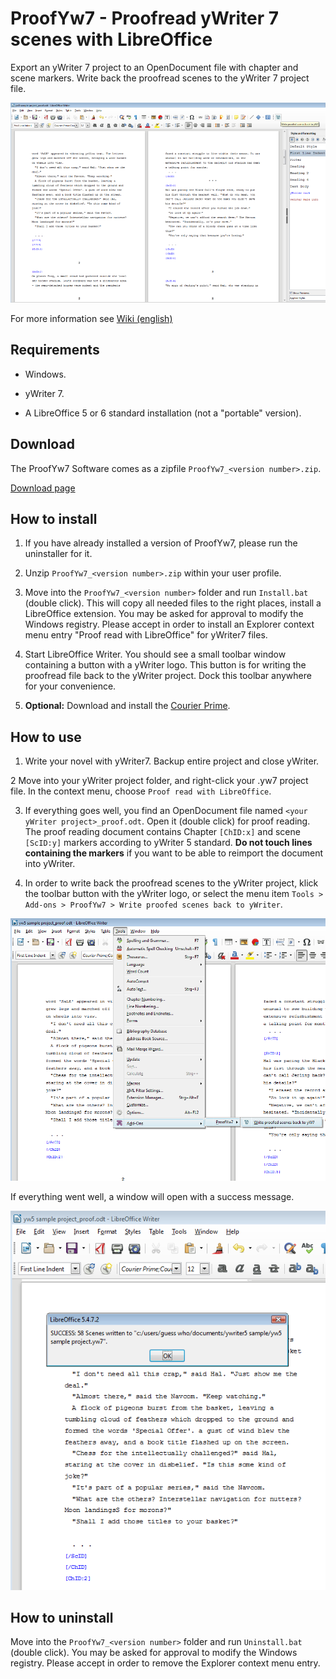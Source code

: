 # ProofYw7 - Proofread yWriter 7 scenes with LibreOffice

Export an yWriter 7 project to an OpenDocument file with chapter and scene markers. 
Write back the proofread scenes to the yWriter 7 project file.

![Screenshot: Generated ODT in LibreOffice Writer](https://raw.githubusercontent.com/peter88213/ProofYw7/master/docs/Screenshots/screenshot1.png)

For more information see [Wiki (english)](https://github.com/peter88213/ProofYw7/wiki)

## Requirements

* Windows.

* yWriter 7.

* A LibreOffice 5 or 6 standard installation (not a "portable" version).

## Download

The ProofYw7 Software comes as a zipfile `ProofYw7_<version number>.zip`. 

[Download page](https://github.com/peter88213/ProofYw7/releases)



## How to install

1. If you have already installed a version of ProofYw7, please run the uninstaller for it. 

2. Unzip `ProofYw7_<version number>.zip` within your user profile.

3. Move into the `ProofYw7_<version number>` folder and run `Install.bat` (double click).
   This will copy all needed files to the right places, install a LibreOffice extension.
   You may be asked for approval to modify the Windows registry. Please accept in order to 
   install an Explorer context menu entry "Proof read with LibreOffice" for yWriter7 files.

4. Start LibreOffice Writer. You should see a small toolbar window containing a button with
   a yWriter logo. This button is for writing the proofread file back to the yWriter project.
   Dock this toolbar anywhere for your convenience. 

5. __Optional:__  Download and install the [Courier Prime](https://quoteunquoteapps.com/courierprime).



## How to use

1. Write your novel with yWriter7. Backup entire project and close yWriter.

2  Move into your yWriter project folder, and right-click your .yw7 project file. 
   In the context menu, choose `Proof read with LibreOffice`. 

3. If everything goes well, you find an OpenDocument file named `<your yWriter project>_proof.odt`.
   Open it (double click) for proof reading. The proof reading document contains Chapter `[ChID:x]`
   and scene `[ScID:y]` markers according to yWriter 5 standard.  __Do not touch lines
   containing the markers__  if you want to be able to reimport the document into yWriter. 

4. In order to write back the proofread scenes to the yWriter project, klick the toolbar button
   with the yWriter logo, or select the menu item 
   `Tools > Add-ons > ProofYw7 > Write proofed scenes back to yWriter`.

![Screenshot: Generated ODT in LibreOffice Writer](https://raw.githubusercontent.com/peter88213/ProofYw7/master/docs/Screenshots/screenshot2.png)

If everything went well, a window will open with a success message.

![Screenshot: Generated ODT in LibreOffice Writer](https://raw.githubusercontent.com/peter88213/ProofYw7/master/docs/Screenshots/screenshot3.png)



## How to uninstall

Move into the `ProofYw7_<version number>` folder and run `Uninstall.bat` (double click). 
You may be asked for approval to modify the Windows registry. Please accept in order to 
remove the Explorer context menu entry. 


